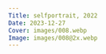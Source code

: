 ```yaml
---
Title: selfportrait, 2022
Date: 2023-12-27
Cover: images/008.webp
Image: images/008@2x.webp
---
```


